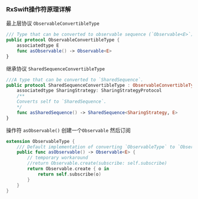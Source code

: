 ### RxSwift操作符原理详解

最上层协议 `ObservableConvertibleType`

```swift
/// Type that can be converted to observable sequence (`Observable<E>`).
public protocol ObservableConvertibleType {
    associatedtype E
    func asObservable() -> Observable<E>
}
```

继承协议  `SharedSequenceConvertibleType`

```swift
///A type that can be converted to `SharedSequence`.
public protocol SharedSequenceConvertibleType : ObservableConvertibleType {
    associatedtype SharingStrategy: SharingStrategyProtocol
    /**
    Converts self to `SharedSequence`.
    */
    func asSharedSequence() -> SharedSequence<SharingStrategy, E>
}
```



操作符 `asObservable()` 创建一个`Observable` 然后订阅

```swift
extension ObservableType {
    /// Default implementation of converting `ObservableType` to `Observable`.
    public func asObservable() -> Observable<E> {
        // temporary workaround
        //return Observable.create(subscribe: self.subscribe)
        return Observable.create { o in
            return self.subscribe(o)
        }
    }
}

```

